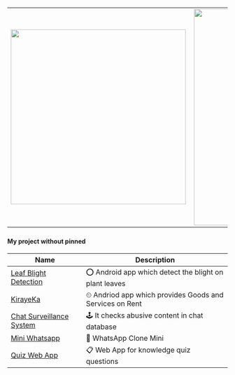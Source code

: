 <h5 align="left">
<center>
<table>
  <tr>
      <td><img width="400px" align="left" src="https://github-readme-stats.vercel.app/api/top-langs/?username=8nkit&hide=html&layout=compact" /></td>
      <td><img width="495px" align="left" src="https://github-readme-stats.vercel.app/api?username=8nkit&theme=default" /></td>
  </tr>   
</table>
</center>


#### My project without pinned

|Name|Description|
| ------------------------------------------------------------ | ------------------------------------------------------------ |
| [Leaf Blight Detection](https://github.com/8nkit/Leaf-Blight-DL-Python)           | ⭕ Android app which detect the blight on plant leaves                              |
| [KirayeKa](https://github.com/8nkit/KirayeKa_app)        | ⏲ Andriod app which provides Goods and Services on Rent                   |
| [Chat Surveillance System](https://github.com/8nkit/DAAproject) | 🕹 It checks abusive content in chat database |
| [Mini Whatsapp](https://github.com/8nkit/New-Mini-WhatsApp-master) | 💬 WhatsApp Clone Mini   |
| [Quiz Web App](https://github.com/8nkit/QuizAppReact) | 📋 Web App for knowledge quiz questions |
